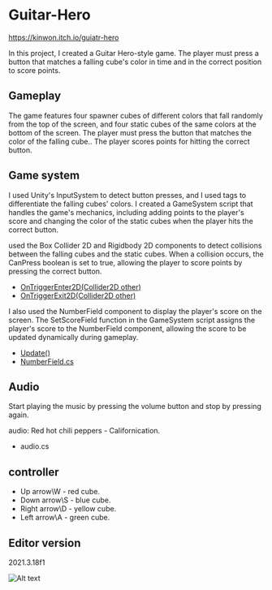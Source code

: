 # Guitar-Hero
 
https://kinwon.itch.io/guiatr-hero


In this project, I created a Guitar Hero-style game. The player must press a button that matches a falling cube's color in time and in the correct position to score points.

## Gameplay
The game features four spawner cubes of different colors that fall randomly from the top of the screen, and four static cubes of the same colors at the bottom of the screen. The player must press the button that matches the color of the falling cube.. The player scores points for hitting the correct button.

## Game system 
I used Unity's InputSystem to detect button presses, and I used tags to differentiate the falling cubes' colors. I created a GameSystem script that handles the game's mechanics, including adding points to the player's score and changing the color of the static cubes when the player hits the correct button.

 used the Box Collider 2D and Rigidbody 2D components to detect collisions between the falling cubes and the static cubes. When a collision occurs, the CanPress boolean is set to true, allowing the player to score points by pressing the correct button.
* [OnTriggerEnter2D(Collider2D other)](https://github.com/YosefKahlon/Guitar-Hero/blob/master/Assets/Script/GameSystem.cs#:~:text=private%20void-,OnTriggerEnter2D,-(Collider2D%20other))
* [OnTriggerExit2D(Collider2D other)](https://github.com/YosefKahlon/Guitar-Hero/blob/master/Assets/Script/GameSystem.cs#:~:text=private%20void-,OnTriggerExit2D,-(Collider2D%20other))

I also used the NumberField component to display the player's score on the screen. The SetScoreField function in the GameSystem script assigns the player's score to the NumberField component, allowing the score to be updated dynamically during gameplay.

* [Update()](https://github.com/YosefKahlon/Guitar-Hero/blob/master/Assets/Script/GameSystem.cs#:~:text=void-,Update,-())
* [NumberField.cs](https://github.com/YosefKahlon/Guitar-Hero/blob/master/Assets/Script/NumberField.cs)


## Audio
Start playing the music by pressing the volume button and stop by pressing again.

audio: Red hot chili peppers - Californication.
* audio.cs


## controller 

* Up arrow\W - red cube.
* Down arrow\S - blue cube.
* Right arrow\D - yellow cube.
* Left arrow\A - green cube.


## Editor version 
2021.3.18f1

![Alt text](Assets/Images/Screenshot%202023-04-15%20231941.jpg)



